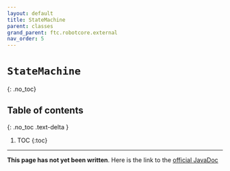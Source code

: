 ```yaml
---
layout: default
title: StateMachine
parent: classes
grand_parent: ftc.robotcore.external
nav_order: 5
---
```

# `StateMachine`
{: .no_toc}

## Table of contents
{: .no_toc .text-delta }

1. TOC
{:toc}
---
**This page has not yet been written**. Here is the link to the [official JavaDoc](https://ftctechnh.github.io/ftc_app/doc/javadoc/org/firstinspires/ftc/robotcore/external/StateMachine.html)
        
